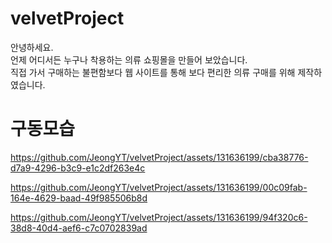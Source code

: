 # velvetProject
안녕하세요.<br>
언제 어디서든 누구나 착용하는 의류 쇼핑몰을 만들어 보았습니다.<br>
직접 가서 구매하는 불편함보다 웹 사이트를 통해 보다 편리한 의류 구매를 위해 제작하였습니다.

# 구동모습
https://github.com/JeongYT/velvetProject/assets/131636199/cba38776-d7a9-4296-b3c9-e1c2df263e4c

https://github.com/JeongYT/velvetProject/assets/131636199/00c09fab-164e-4629-baad-49f985506b8d

https://github.com/JeongYT/velvetProject/assets/131636199/94f320c6-38d8-40d4-aef6-c7c0702839ad

